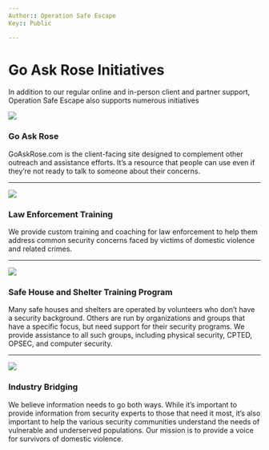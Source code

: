```yaml
---
Author:: Operation Safe Escape
Key:: Public

---
```



# Go Ask Rose Initiatives
In addition to our regular online and in-person client and partner support, Operation Safe Escape also supports numerous initiatives

![](https://safeescape.org/wp-content/uploads/2021/03/logo.png)

### Go Ask Rose

GoAskRose.com is the client-facing site designed to complement other outreach and assistance efforts. It’s a resource that people can use even if they’re not ready to talk to someone about their concerns.

---

![](https://safeescape.org/wp-content/uploads/2021/03/police.jpeg)

### Law Enforcement Training

We provide custom training and coaching for law enforcement to help them address common security concerns faced by victims of domestic violence and related crimes.

---

![](https://safeescape.org/wp-content/uploads/2021/03/safehouse1.png)

### Safe House and Shelter Training Program

Many safe houses and shelters are operated by volunteers who don’t have a security background. Others are run by organizations and groups that have a specific focus, but need support for their security programs. We provide assistance to all such groups, including physical security, CPTED, OPSEC, and computer security.

---

![](https://safeescape.org/wp-content/uploads/2021/03/dreamstime_xs_17996617-478x478-1.jpeg)

### Industry Bridging

We believe information needs to go both ways. While it’s important to provide information from security experts to those that need it most, it’s also important to help the various security communities understand the needs of vulnerable and underserved populations. Our mission is to provide a voice for survivors of domestic violence.
